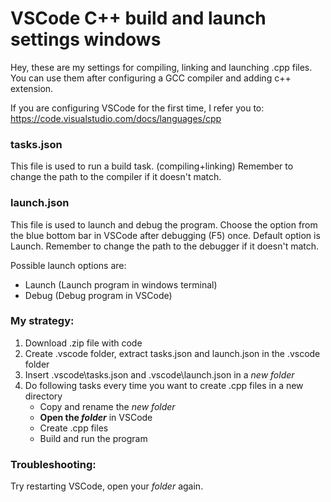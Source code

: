 # VSCode C++ build and launch settings windows
Hey, these are my settings for compiling, linking and launching .cpp files.
You can use them after configuring a GCC compiler and adding c++ extension.

If you are configuring VSCode for the first time, I refer you to:
https://code.visualstudio.com/docs/languages/cpp

### tasks.json
This file is used to run a build task. (compiling+linking)
Remember to change the path to the compiler if it doesn't match.

### launch.json
This file is used to launch and debug the program.
Choose the option from the blue bottom bar in VSCode after debugging (F5) once. 
Default option is Launch.
Remember to change the path to the debugger if it doesn't match.  

Possible launch options are:
- Launch (Launch program in windows terminal)
- Debug  (Debug program in VSCode)

### My strategy:
1. Download .zip file with code
2. Create .vscode folder, extract tasks.json and launch.json in the .vscode folder
3. Insert .vscode\tasks.json and .vscode\launch.json in a *new folder*
4. Do following tasks every time you want to create .cpp files in a new directory
    - Copy and rename the *new folder*
    - **Open the *folder*** in VSCode
    - Create .cpp files
    - Build and run the program

### Troubleshooting:
Try restarting VSCode, open your *folder* again.
